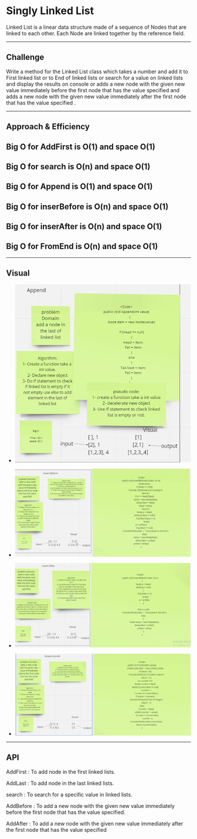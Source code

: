 # Singly Linked List

Linked List is a linear data structure made of a sequence of Nodes that are linked to each other. Each Node are linked together by the reference field.

---

## Challenge

Write a method for the Linked List class which takes a number and add it to First linked list or to End of linked lists or search for a value on linked lists and display the results on console or adds a new node with the given new value immediately before the first node that has the value specified and adds a new node with the given new value immediately after the first node that has the value specified .

---

## Approach & Efficiency

Big O for AddFirst is O(1) and space O(1)
-
 Big O for search is O(n) and space O(1) 
-
 Big O for Append is O(1) and space O(1) 
-
 Big O for inserBefore is O(n) and space O(1) 
 -
  Big O for inserAfter is O(n) and space O(1) 
  -
  Big O for FromEnd  is O(n) and space O(1) 
  -

  ---

  ## Visual

  - ![Append](./image/Append.png)

 - ![Insert Before](./image/insert%20before.png)

 - ![Insert After](./image/insert%20after.png)

 - ![Kth](./image/kth.png)
 


---

## API

AddFirst : To add node in the first linked lists.

AddLast : To add node in the last linked lists.

search : To search for a specific value in linked lists.

AddBefore : To add a new node with the given new value immediately before the first node that has the value specified.

AddAfter : To add a new node with the given new value immediately after the first node that has the value specified

